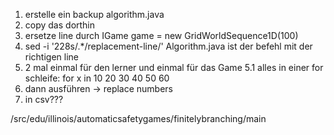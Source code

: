1. erstelle ein backup algorithm.java
2. copy das dorthin
3. ersetze line durch IGame game = new GridWorldSequence1D(100)
4. sed -i '228s/.*/replacement-line/' Algorithm.java ist der befehl mit der richtigen line
5. 2 mal einmal für den lerner und einmal für das Game
5.1 alles in einer for schleife: for x in 10 20 30 40 50 60
6. dann ausführen -> replace numbers
7. in csv???

/src/edu/illinois/automaticsafetygames/finitelybranching/main
